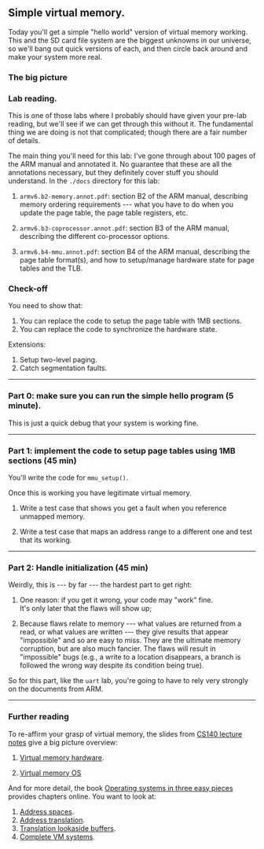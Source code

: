 ## Simple virtual memory.

Today you'll get a simple "hello world" version of virtual memory working.
This and the SD card file system are the biggest unknowns in our universe,
so we'll bang out quick versions of each, and then circle back around
and make your system more real.

### The big picture

### Lab reading.

This is one of those labs where I probably should have given your
pre-lab reading, but we'll see if we can get through this without it.
The fundamental thing we are doing is not that complicated; though there
are a fair number of details.

The main thing you'll need for this lab: I've gone through about 100
pages of the ARM manual and annotated it.  No guarantee that these
are all the annotations necessary, but they definitely cover stuff you
should understand.  In the `./docs` directory for this lab:

   1. `armv6.b2-memory.annot.pdf`: section B2 of the ARM manual, 
   describing memory ordering requirements ---
   what you have to do when you update the page table, the page table
   registers, etc.

   2. `armv6.b3-coprocessor.annot.pdf`: section B3 of the ARM manual,
   describing the different co-processor options.

   3. `armv6.b4-mmu.annot.pdf`: section B4 of the ARM manual, describing
   the page table format(s), and how to setup/manage hardware state for
   page tables and the TLB.

### Check-off

You need to show that:

  1. You can replace the code to setup the page table with 1MB sections.
  2. You can replace the code to synchronize the hardware state.

Extensions:

   1. Setup two-level paging.
   2. Catch segmentation faults.

----------------------------------------------------------------------
### Part 0: make sure you can run the simple hello program (5 minute).

This is just a quick debug that your system is working fine.

----------------------------------------------------------------------
### Part 1: implement the code to setup page tables using 1MB sections (45 min)

You'll write the code for `mmu_setup()`.

Once this is working you have legitimate virtual memory.
   1. Write a test case that shows you get a fault when you reference
   unmapped memory.

   2. Write a test case that maps an address range to a different 
   one and test that its working.

----------------------------------------------------------------------
### Part 2: Handle initialization (45 min)

Weirdly, this is --- by far --- the hardest part to get right:
   1. One reason: if you get it wrong, your code may "work" fine.   
   It's only later that the flaws will show up;

   2. Because flaws relate to memory --- what values are returned from
   a read, or what values are written --- they give results that appear
   "impossible" and so are easy to miss.  They are the ultimate memory
   corruption, but are also much fancier.  The flaws will result in
   "impossible" bugs (e.g., a write to a location disappears, a branch
   is followed the wrong way despite its condition being true).

So for this part, like the `uart` lab, you're going to have to rely 
very strongly on the documents from ARM.

-----------------------------------------------------------------------
### Further reading

To re-affirm your grasp of virtual memory, the slides from 
[CS140 lecture notes](http://www.scs.stanford.edu/19wi-cs140/notes/) give
 a big picture overview:
 
  1. [Virtual memory hardware](http://www.scs.stanford.edu/19wi-cs140/notes/vm_hardware-print.pdf).

  2. [Virtual memory OS](http://www.scs.stanford.edu/19wi-cs140/notes/vm_os-print.pdf)


And for more detail, the book [Operating systems in three easy pieces](http://pages.cs.wisc.edu/~remzi/OSTEP/) provides chapters online.  You want to look at:

  1. [Address spaces](http://pages.cs.wisc.edu/~remzi/OSTEP/vm-intro.pdf).
  2. [Address translation](http://pages.cs.wisc.edu/~remzi/OSTEP/vm-mechanism.pdf).
  3. [Translation lookaside buffers](http://pages.cs.wisc.edu/~remzi/OSTEP/vm-tlbs.pdf).
  4. [Complete VM systems](http://pages.cs.wisc.edu/~remzi/OSTEP/vm-complete.pdf).

